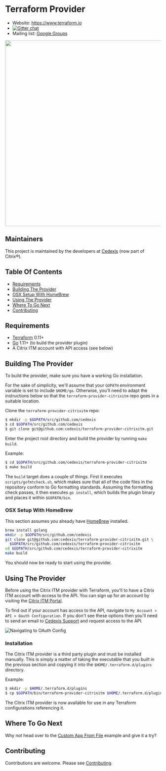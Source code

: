 # Terraform Provider

- Website: https://www.terraform.io
- [![Gitter chat](https://badges.gitter.im/hashicorp-terraform/Lobby.png)](https://gitter.im/hashicorp-terraform/Lobby)
- Mailing list: [Google Groups](http://groups.google.com/group/terraform-tool)

<img src="https://cdn.rawgit.com/hashicorp/terraform-website/master/content/source/assets/images/logo-hashicorp.svg" width="600px">

## Maintainers

This project is maintained by the developers at [Cedexis](https://www.cedexis.com/) (now part of Citrix&#174;).

## Table Of Contents
- [Requirements](#requirements)
- [Building The Provider](#building-the-provider)
- [OSX Setup With HomeBrew](#osx-setup-with-homebrew)
- [Using The Provider](#using-the-provider)
- [Where To Go Next](#where-to-go-next)
- [Contributing](#contributing)

## Requirements

- [Terraform](https://www.terraform.io/downloads.html) 0.11+
- [Go](https://golang.org/doc/install) 1.11+ (to build the provider plugin)
- A Citrix ITM account with API access (see below)

## Building The Provider

To build the provider, make sure you have a working Go installation.

For the sake of simplicity, we'll assume that your `GOPATH` environment variable is set to include `$HOME/go`. Otherwise, you'll need to adapt the instructions below so that the `terraform-provider-citrixitm` repo goes in a suitable location.

Clone the `terraform-provider-citrixitm` repo:

```bash
$ mkdir -p $GOPATH/src/github.com/cedexis
$ cd $GOPATH/src/github.com/cedexis
$ git clone git@github.com:cedexis/terraform-provider-citrixitm.git
```

Enter the project root directory and build the provider by running `make build`.

Example:

```bash
$ cd $GOPATH/src/github.com/cedexis/terraform-provider-citrixitm
$ make build
```

The `build` target does a couple of things. First it executes `scripts/gofmtcheck.sh`, which makes sure that all of the code files in the repository conform to Go formatting standards. Assuming the formatting check passes, it then executes `go install`, which builds the plugin binary and places it within `$GOPATH/bin`.

### OSX Setup With HomeBrew
This section assumes you already have [HomeBrew](https://brew.sh/) installed.

```bash
brew install golang
mkdir -p $GOPATH/src/github.com/cedexis
git clone git@github.com:cedexis/terraform-provider-citrixitm.git \
  $GOPATH/src/github.com/cedexis/terraform-provider-citrixitm
cd $GOPATH/src/github.com/cedexis/terraform-provider-citrixitm
make build
```
You should now be ready to start using the provider.

## Using The Provider

Before using the Citrix ITM provider with Terraform, you'll to have a Citrix ITM account with access to the API. You can sign up for an account by visiting the [Citrix ITM Portal](https://portal.cedexis.com).

To find out if your account has access to the API, navigate to `My Account > API > Oauth Configuration`. If you don't see these options then you'll need to send an email to [Cedexis Support](mailto:support@cedexis.comi) and request access to the API.

![Navigating to OAuth Config](image/oauth_nav.png)

### Installation

The Citrix ITM provider is a third party plugin and must be installed manually. This is simply a matter of taking the executable that you built in the previous section and copying it into the `$HOME/.terraform.d/plugins` directory.

Example:

```bash
$ mkdir -p $HOME/.terraform.d/plugins
$ cp $GOPATH/bin/terraform-provider-citrixitm $HOME/.terraform.d/plugins/
```

The Citrix ITM provider is now available for use in any Terraform configurations referencing it.

## Where To Go Next

Why not head over to the [Custom App From File](examples/dns/custom-app-from-file) example and give it a try?

## Contributing

Contributions are welcome. Please see [Contributing](./CONTRIBUTING.md).
